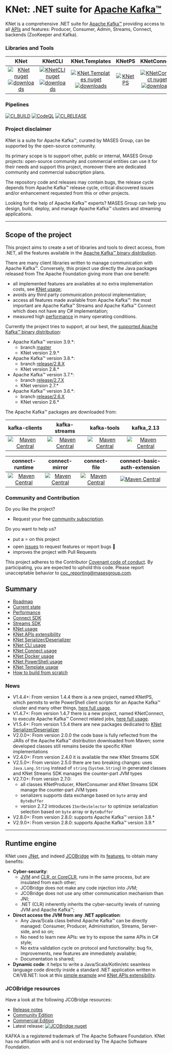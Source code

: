 # KNet: .NET suite for [Apache Kafka™](https://kafka.apache.org/)

KNet is a comprehensive .NET suite for [Apache Kafka™](https://kafka.apache.org/) providing access to all [APIs](https://kafka.apache.org/documentation/#api) and features: Producer, Consumer, Admin, Streams, Connect, backends (ZooKeeper and Kafka).

### Libraries and Tools

|KNet | KNetCLI | KNet.Templates | KNetPS | KNetConnect |
|:---:	|:---:	|:---:	|:---:	|:---:	|
|[![KNet nuget](https://img.shields.io/nuget/v/MASES.KNet)](https://www.nuget.org/packages/MASES.KNet) [![downloads](https://img.shields.io/nuget/dt/MASES.KNet)](https://www.nuget.org/packages/MASES.KNet) | [![KNetCLI nuget](https://img.shields.io/nuget/v/MASES.KNetCLI)](https://www.nuget.org/packages/MASES.KNetCLI) [![downloads](https://img.shields.io/nuget/dt/MASES.KNetCLI)](https://www.nuget.org/packages/MASES.KNetCLI) | [![KNet.Templates nuget](https://img.shields.io/nuget/v/MASES.KNet.Templates)](https://www.nuget.org/packages/MASES.KNet.Templates) [![downloads](https://img.shields.io/nuget/dt/MASES.KNet.Templates)](https://www.nuget.org/packages/MASES.KNet.Templates)| [![KNetPS](https://img.shields.io/powershellgallery/v/MASES.KNetPS.svg?style=flat-square&label=MASES.KNetPS)](https://www.powershellgallery.com/packages/MASES.KNetPS/)| [![KNetConnect nuget](https://img.shields.io/nuget/v/MASES.KNetConnect)](https://www.nuget.org/packages/MASES.KNetConnect) [![downloads](https://img.shields.io/nuget/dt/MASES.KNetConnect)](https://www.nuget.org/packages/MASES.KNetConnect) |

### Pipelines

[![CI_BUILD](https://github.com/masesgroup/KNet/actions/workflows/build.yaml/badge.svg)](https://github.com/masesgroup/KNet/actions/workflows/build.yaml)
[![CodeQL](https://github.com/masesgroup/KNet/actions/workflows/codeql-analysis.yml/badge.svg)](https://github.com/masesgroup/KNet/actions/workflows/codeql-analysis.yml)
[![CI_RELEASE](https://github.com/masesgroup/KNet/actions/workflows/release.yaml/badge.svg)](https://github.com/masesgroup/KNet/actions/workflows/release.yaml) 

### Project disclaimer

KNet is a suite for Apache Kafka™, curated by MASES Group, can be supported by the open-source community.

Its primary scope is to support other, public or internal, MASES Group projects: open-source community and commercial entities can use it for their needs and support this project, moreover there are dedicated community and commercial subscription plans.

The repository code and releases may contain bugs, the release cycle depends from Apache Kafka™ release cycle, critical discovered issues and/or enhancement requested from this or other projects.

Looking for the help of Apache Kafka™ experts? MASES Group can help you design, build, deploy, and manage Apache Kafka™ clusters and streaming applications.

---

## Scope of the project

This project aims to create a set of libraries and tools to direct access, from .NET, all the features available in the [Apache Kafka™ binary distribution](https://kafka.apache.org/downloads). 

There are many client libraries written to manage communication with Apache Kafka™. Conversely, this project use directly the Java packages released from The Apache Foundation giving more than one benefit:
* all implemented features are availables at no extra implementation costs, see [KNet usage](src/documentation/articles/usage.md);
* avoids any third party communication protocol implementation;
* access all features made available from Apache Kafka™: the most important are Apache Kafka™ Streams and Apache Kafka™ Connect which does not have any C# implementation;
* measured high [performance](src/documentation/articles/performance.md) in many operating conditions.

Currently the project tries to support, at our best, the [supported Apache Kafka™ binary distribution](https://kafka.apache.org/downloads):
- Apache Kafka™ version 3.9.*:
  - branch [master](https://github.com/masesgroup/KNet)
  - KNet version 2.9.*
- Apache Kafka™ version 3.8.*:
  - branch [release/2.8.X](https://github.com/masesgroup/KNet/tree/release/2.8.X)
  - KNet version 2.8.*
- Apache Kafka™ version 3.7.*:
  - branch [release/2.7.X](https://github.com/masesgroup/KNet/tree/release/2.7.X)
  - KNet version 2.7.*
- Apache Kafka™ version 3.6.*:
  - branch [release/2.6.X](https://github.com/masesgroup/KNet/tree/release/2.6.X)
  - KNet version 2.6.*

The Apache Kafka™ packages are downloaded from:

|kafka-clients | kafka-streams | kafka-tools | kafka_2.13 |
|:---:	|:---:	|:---:	|:---:	|
|[![Maven Central](https://img.shields.io/maven-central/v/org.apache.kafka/kafka-clients.svg?label=Maven%20Central)](https://search.maven.org/search?q=g:%22org.apache.kafka%22%20AND%20a:%22kafka-clients%22) | [![Maven Central](https://img.shields.io/maven-central/v/org.apache.kafka/kafka-streams.svg?label=Maven%20Central)](https://search.maven.org/search?q=g:%22org.apache.kafka%22%20AND%20a:%22kafka-streams%22) | [![Maven Central](https://img.shields.io/maven-central/v/org.apache.kafka/kafka-tools.svg?label=Maven%20Central)](https://search.maven.org/search?q=g:%22org.apache.kafka%22%20AND%20a:%22kafka-tools%22) | [![Maven Central](https://img.shields.io/maven-central/v/org.apache.kafka/kafka_2.13.svg?label=Maven%20Central)](https://search.maven.org/search?q=g:%22org.apache.kafka%22%20AND%20a:%22kafka_2.13%22) |


|connect-runtime | connect-mirror | connect-file | connect-basic-auth-extension |
|:---:	|:---:	|:---:	|:---:	|
| [![Maven Central](https://img.shields.io/maven-central/v/org.apache.kafka/connect-runtime.svg?label=Maven%20Central)](https://search.maven.org/search?q=g:%22org.apache.kafka%22%20AND%20a:%22connect-runtime%22) | [![Maven Central](https://img.shields.io/maven-central/v/org.apache.kafka/connect-mirror.svg?label=Maven%20Central)](https://search.maven.org/search?q=g:%22org.apache.kafka%22%20AND%20a:%22connect-mirror%22) | [![Maven Central](https://img.shields.io/maven-central/v/org.apache.kafka/connect-file.svg?label=Maven%20Central)](https://search.maven.org/search?q=g:%22org.apache.kafka%22%20AND%20a:%22connect-file%22) |  [![Maven Central](https://img.shields.io/maven-central/v/org.apache.kafka/connect-basic-auth-extension.svg?label=Maven%20Central)](https://search.maven.org/search?q=g:%22org.apache.kafka%22%20AND%20a:%22connect-basic-auth-extension%22) |


### Community and Contribution

Do you like the project? 
- Request your free [community subscription](https://www.jcobridge.com/pricing-25/).

Do you want to help us?
- put a :star: on this project
- open [issues](https://github.com/masesgroup/KNet/issues) to request features or report bugs :bug:
- improves the project with Pull Requests

This project adheres to the Contributor [Covenant code of conduct](CODE_OF_CONDUCT.md). By participating, you are expected to uphold this code. Please report unacceptable behavior to coc_reporting@masesgroup.com.

## Summary

* [Roadmap](src/documentation/articles/roadmap.md)
* [Current state](src/documentation/articles/currentstate.md)
* [Performance](src/documentation/articles/performance.md)
* [Connect SDK](src/documentation/articles/connectSDK.md)
* [Streams SDK](src/documentation/articles/streamsSDK.md)
* [KNet usage](src/documentation/articles/usage.md)
* [KNet APIs extensibility](src/documentation/articles/API_extensibility.md)
* [KNet Serializer/Deserializer](src/documentation/articles/usageSerDes.md)
* [KNet CLI usage](src/documentation/articles/usageCLI.md)
* [KNet Connect usage](src/documentation/articles/usageConnect.md)
* [KNet Docker usage](src/documentation/articles/docker.md)
* [KNet PowerShell usage](src/documentation/articles/usagePS.md)
* [KNet Template usage](src/documentation/articles/usageTemplates.md)
* [How to build from scratch](src/documentation/articles/howtobuild.md)

### News

* V1.4.4+: From version 1.4.4 there is a new project, named KNetPS, which permits to write PowerShell client scripts for an Apache Kafka™ cluster and many other things, [here full usage](src/documentation/articles/usagePS.md).
* V1.4.7+: From version 1.4.7 there is a new project, named KNetConnect, to execute Apache Kafka™ Connect related jobs, [here full usage](src/documentation/articles/usageConnect.md).
* V1.5.4+: From version 1.5.4 there are new packages dedicated to [KNet Serializer/Deserializer](src/documentation/articles/usageSerDes.md)
* V2.0.0+: From version 2.0.0 the code base is fully reflected from the JARs of the Apache Kafka™ distribution downloaded from Maven; some developed classes still remains beside the specific KNet implementations
* V2.4.0+: From version 2.4.0 it is available the new KNet Streams SDK
* V2.5.0+: From version 2.5.0 there are two breaking changes: uses `Java.Lang.String` instead of `string` (`System.String`) in generated classes and KNet Streams SDK manages the counter-part JVM types
* V2.7.0+: From version 2.7.0:
  * all classes KNetProducer, KNetConsumer and KNet Streams SDK manage the counter-part JVM types
  * serializers supports data exchange based on `byte` array and `ByteBuffer`
  * version 2.7.2 introduces `ISerDesSelector` to optimize serialization selection based on `byte` array or `ByteBuffer`
* V2.8.0+: From version 2.8.0: supports Apache Kafka™ version 3.8.*
* V2.9.0+: From version 2.8.0: supports Apache Kafka™ version 3.9.*

---

## Runtime engine

KNet uses [JNet](https://github.com/masesgroup/JNet), and indeed [JCOBridge](https://www.jcobridge.com/) with its [features](https://www.jcobridge.com/features/), to obtain many benefits:
* **Cyber-security**: 
  * [JVM](https://en.wikipedia.org/wiki/Java_virtual_machine) and [CLR, or CoreCLR,](https://en.wikipedia.org/wiki/Common_Language_Runtime) runs in the same process, but are insulated from each other;
  * JCOBridge does not make any code injection into JVM;
  * JCOBridge does not use any other communication mechanism than JNI;
  * .NET (CLR) inherently inherits the cyber-security levels of running JVM and Apache Kafka™; 
* **Direct access the JVM from any .NET application**: 
  * Any Java/Scala class behind Apache Kafka™ can be directly managed: Consumer, Producer, Administration, Streams, Server-side, and so on;
  * No need to learn new APIs: we try to expose the same APIs in C# style;
  * No extra validation cycle on protocol and functionality: bug fix, improvements, new features are immediately available;
  * Documentation is shared;
* **Dynamic code**: it helps to write a Java/Scala/Kotlin/etc seamless language code directly inside a standard .NET application written in C#/VB.NET: look at this [simple example](https://www.jcobridge.com/net-examples/dotnet-examples/) and [KNet APIs extensibility](src/documentation/articles/API_extensibility.md).

### JCOBridge resources

Have a look at the following JCOBridge resources:
- [Release notes](https://www.jcobridge.com/release-notes/)
- [Community Edition](https://www.jcobridge.com/pricing-25/)
- [Commercial Edition](https://www.jcobridge.com/pricing-25/)
- Latest release: [![JCOBridge nuget](https://img.shields.io/nuget/v/MASES.JCOBridge)](https://www.nuget.org/packages/MASES.JCOBridge)

KAFKA is a registered trademark of The Apache Software Foundation. KNet has no affiliation with and is not endorsed by The Apache Software Foundation.
